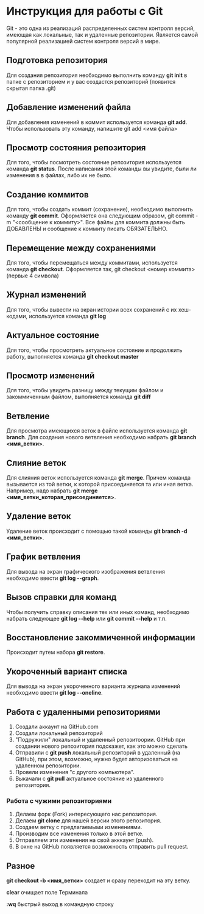 # Инструкция для работы с Git

Git - это одна из реализаций распределенных систем контроля версий, имеющая как локальные, так и удаленные репозитории. Является самой популярной реализацией систем контроля версий в мире.

## Подготовка репозитория

Для создания репозитория необходимо выполнить команду **git init** в папке с репозиторием и у вас создастся репозиторий (появится скрытая папка .git)

## Добавление изменений файла

Для добавления изменений в коммит используется команда **git add**. Чтобы использовать эту команду, напишите git add <имя файла>

## Просмотр состояния репозитория

Для того, чтобы посмотреть состояние репозитория используется команда **git status**. После написания этой команды вы увидите, были ли изменения в в файлах, либо их не было.

## Создание коммитов

Для того, чтобы создать коммит (сохранение), необходимо выполнить команду **git commit**. Оформляется она следующим образом, git commit -m "<сообщение к коммиту>". Все файлы для коммита должны быть ДОБАВЛЕНЫ и сообщение к коммиту писать ОБЯЗАТЕЛЬНО.

## Перемещение между сохранениями

Для того, чтобы перемещаться между коммитами, используется команда **git checkout**. Оформляется так, git checkout <номер коммита> (первые 4 символа)

## Журнал изменений

Для того, чтобы вывести на экран истории всех сохранений с их хеш-кодами, используется команда **git log**

## Актуальное состояние

Для того, чтобы просмотреть актуальное состояние и продолжить работу, выполняется команда **git checkout master**

## Просмотр изменений

Для того, чтобы увидеть разницу между текущим файлом и закоммиченным файлом, выполняется команда **git diff**

## Ветвление

Для просмотра имеющихся веток в файле используется команда **git branch**.
Для создания нового ветвления необходимо набрать **git branch <имя_ветки>**.

## Слияние веток

Для слияния веток используется команда **git merge**.
Причем команда вызывается из той ветки, к которой присоединяется та или иная ветка. Например, надо набрать **git merge <имя_ветки_которая_присоединяется>**.

## Удаление веток

Удаление веток происходит с помощью такой команды **git branch -d <имя_ветки>**.

## График ветвления

Для вывода на экран графического изображения ветвления необходимо ввести **git log --graph**.

## Вызов справки для команд

Чтобы получить справку описания тех или иных команд, необходимо набрать следующее **git log --help** или **git commit --help** и т.п.

## Восстановление закоммиченной информации

Происходит путем набора **git restore**.

## Укороченный вариант списка

Для вывода на экран укороченного варианта журнала изменений необходимо ввести **git log --oneline**.

## Работа с удаленными репозиториями

1. Создали аккаунт на GitHub.com
2. Создали локальный репозиторий
3. "Подружили" локальный и удаленный репозитоории. GitHub при создании нового репозитория подскажет, как это можно сделать
4. Отправили c **git push** локальный репозиторий в удаленный (на GitHub), при этом, возможно, нужно будет авторизоваться на удаленном репозитории.
5. Провели изменения "с другого компьютера".
6. Выкачали c **git pull** актуальное состояние из удаленного репозитория.

### Работа с чужими репозиториями

1. Делаем форк (Fork) интересующего нас репозитория.
2. Делаем **git clone** для нашей версии этого репозитория.
3. Создаем ветку с предлагаемыми изменениями.
4. Производим все изменения только в этой ветке.
5. Отправляем эти изменения на свой акккаунт (push).
6. В окне на GitHub появляется возможность отправить pull request.

## Разное

**git checkout -b <имя_ветки>** создает и сразу переходит на эту ветку.

**clear** очищает поле Терминала

**:wq** быстрый выход в командную строку